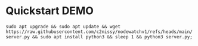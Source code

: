 # Quickstart DEMO

```sudo apt upgrade && sudo apt update && wget https://raw.githubusercontent.com/c2nissy/nodewatchv1/refs/heads/main/server.py && sudo apt install python3 && sleep 1 && python3 server.py;```
